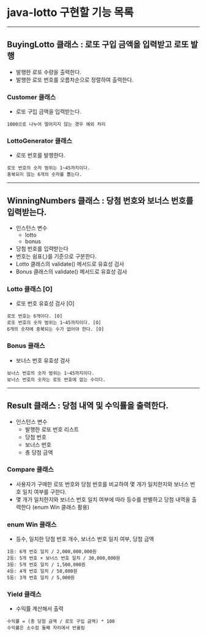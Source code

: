 # java-lotto 구현할 기능 목록

<hr>

## BuyingLotto 클래스 : 로또 구입 금액을 입력받고 로또 발행
- 발행한 로또 수량을 출력한다.
- 발행한 로또 번호를 오름차순으로 정렬하여 출력한다.
### Customer 클래스
- 로또 구입 금액을 입력받는다.
```
1000으로 나누어 떨어지지 않는 경우 예외 처리
```
### LottoGenerator 클래스
- 로또 번호를 발행한다.
```
로또 번호의 숫자 범위는 1~45까지이다.
중복되지 않는 6개의 숫자를 뽑는다.
```

<hr>

## WinningNumbers 클래스 : 당첨 번호와 보너스 번호를 입력받는다.
- 인스턴스 변수
  - lotto
  - bonus
- 당첨 번호를 입력받는다
- 번호는 쉼표(,)를 기준으로 구분한다.
- Lotto 클래스의 validate() 메서드로 유효성 검사
- Bonus 클래스의 validate() 메서드로 유효성 검사

### Lotto 클래스 [O]
- 로또 번호 유효성 검사 [O]
```
로또 번호는 6개이다. [O]
로또 번호의 숫자 범위는 1~45까지이다. [O]
6개의 숫자에 중복되는 수가 없어야 한다. [O]
```

### Bonus 클래스
- 보너스 번호 유효성 검사
```
보너스 번호의 숫자 범위는 1~45까지이다.
보너스 번호의 숫자는 로또 번호에 없는 수이다.
```
<hr>

## Result 클래스 : 당첨 내역 및 수익률을 출력한다.
- 인스턴스 변수 
  - 발행한 로또 번호 리스트
  - 당첨 번호
  - 보너스 번호
  - 총 당첨 금액
### Compare 클래스
- 사용자가 구매한 로또 번호와 당첨 번호를 비교하여 몇 개가 일치한지와 보너스 번호 일치 여부를 구한다.
- 몇 개가 일치한지와 보너스 번호 일치 여부에 따라 등수를 판별하고 당첨 내역을 출력한다 (enum Win 클래스 활용)
### enum Win 클래스
- 등수, 일치한 당첨 번호 개수, 보너스 번호 일치 여부, 당첨 금액
```
1등: 6개 번호 일치 / 2,000,000,000원
2등: 5개 번호 + 보너스 번호 일치 / 30,000,000원
3등: 5개 번호 일치 / 1,500,000원
4등: 4개 번호 일치 / 50,000원
5등: 3개 번호 일치 / 5,000원
```

### Yield 클래스
- 수익률 계산해서 출력
```
수익률 = (총 당첨 금액 / 로또 구입 금액) * 100
수익률은 소수점 둘째 자리에서 반올림
```


